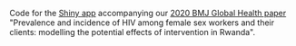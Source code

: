 Code for the [Shiny app](https://harario.shinyapps.io/rwanda_hiv_app/) accompanying our [2020 BMJ Global Health paper](https://gh.bmj.com/content/5/8/e002300) "Prevalence and incidence of HIV among female sex workers and their clients: modelling the potential effects of intervention in Rwanda".
